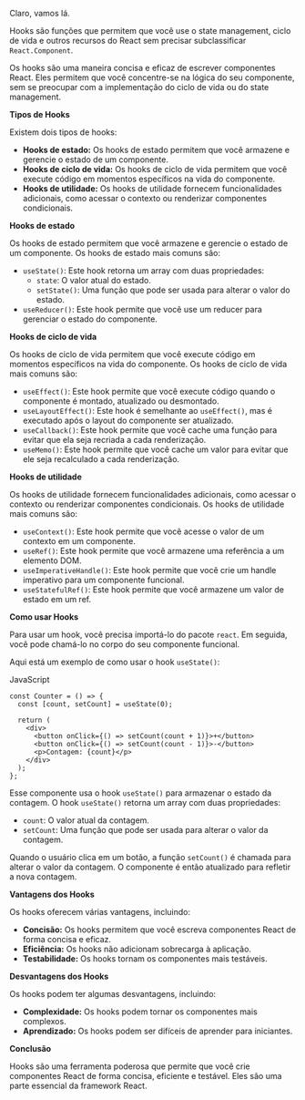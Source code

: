 Claro, vamos lá.

Hooks são funções que permitem que você use o state management, ciclo de vida e outros recursos do React sem precisar subclassificar `React.Component`.

Os hooks são uma maneira concisa e eficaz de escrever componentes React. Eles permitem que você concentre-se na lógica do seu componente, sem se preocupar com a implementação do ciclo de vida ou do state management.

**Tipos de Hooks**

Existem dois tipos de hooks:

- **Hooks de estado:** Os hooks de estado permitem que você armazene e gerencie o estado de um componente.
- **Hooks de ciclo de vida:** Os hooks de ciclo de vida permitem que você execute código em momentos específicos na vida do componente.
- **Hooks de utilidade:** Os hooks de utilidade fornecem funcionalidades adicionais, como acessar o contexto ou renderizar componentes condicionais.

**Hooks de estado**

Os hooks de estado permitem que você armazene e gerencie o estado de um componente. Os hooks de estado mais comuns são:

- `useState()`: Este hook retorna um array com duas propriedades:
    - `state`: O valor atual do estado.
    - `setState()`: Uma função que pode ser usada para alterar o valor do estado.
- `useReducer()`: Este hook permite que você use um reducer para gerenciar o estado do componente.

**Hooks de ciclo de vida**

Os hooks de ciclo de vida permitem que você execute código em momentos específicos na vida do componente. Os hooks de ciclo de vida mais comuns são:

- `useEffect()`: Este hook permite que você execute código quando o componente é montado, atualizado ou desmontado.
- `useLayoutEffect()`: Este hook é semelhante ao `useEffect()`, mas é executado após o layout do componente ser atualizado.
- `useCallback()`: Este hook permite que você cache uma função para evitar que ela seja recriada a cada renderização.
- `useMemo()`: Este hook permite que você cache um valor para evitar que ele seja recalculado a cada renderização.

**Hooks de utilidade**

Os hooks de utilidade fornecem funcionalidades adicionais, como acessar o contexto ou renderizar componentes condicionais. Os hooks de utilidade mais comuns são:

- `useContext()`: Este hook permite que você acesse o valor de um contexto em um componente.
- `useRef()`: Este hook permite que você armazene uma referência a um elemento DOM.
- `useImperativeHandle()`: Este hook permite que você crie um handle imperativo para um componente funcional.
- `useStatefulRef()`: Este hook permite que você armazene um valor de estado em um ref.

**Como usar Hooks**

Para usar um hook, você precisa importá-lo do pacote `react`. Em seguida, você pode chamá-lo no corpo do seu componente funcional.

Aqui está um exemplo de como usar o hook `useState()`:

JavaScript

```
const Counter = () => {
  const [count, setCount] = useState(0);

  return (
    <div>
      <button onClick={() => setCount(count + 1)}>+</button>
      <button onClick={() => setCount(count - 1)}>-</button>
      <p>Contagem: {count}</p>
    </div>
  );
};
```

Esse componente usa o hook `useState()` para armazenar o estado da contagem. O hook `useState()` retorna um array com duas propriedades:

- `count`: O valor atual da contagem.
- `setCount`: Uma função que pode ser usada para alterar o valor da contagem.

Quando o usuário clica em um botão, a função `setCount()` é chamada para alterar o valor da contagem. O componente é então atualizado para refletir a nova contagem.

**Vantagens dos Hooks**

Os hooks oferecem várias vantagens, incluindo:

- **Concisão:** Os hooks permitem que você escreva componentes React de forma concisa e eficaz.
- **Eficiência:** Os hooks não adicionam sobrecarga à aplicação.
- **Testabilidade:** Os hooks tornam os componentes mais testáveis.

**Desvantagens dos Hooks**

Os hooks podem ter algumas desvantagens, incluindo:

- **Complexidade:** Os hooks podem tornar os componentes mais complexos.
- **Aprendizado:** Os hooks podem ser difíceis de aprender para iniciantes.

**Conclusão**

Hooks são uma ferramenta poderosa que permite que você crie componentes React de forma concisa, eficiente e testável. Eles são uma parte essencial da framework React.